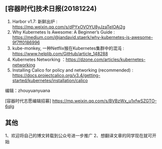 ## [容器时代]技术日报(20181224)

1. Harbor v1.7: 新鲜出炉 : https://mp.weixin.qq.com/s/dPYxOVOYU8yJzaTeIOAj2g
2. Why Kubernetes Is Awesome: A Beginner’s Guide : https://medium.com/@jandavid.staerk/why-kubernetes-is-awesome-9f7ff0186996
3. kube-monkey, 一种Netflix猴在Kubernetes集群中的混沌 : https://www.helplib.com/GitHub/article_148288
4. Kubernetes Networking ：https://dzone.com/articles/kubernetes-networking 
5. Installing Calico for policy and networking (recommended) : https://docs.projectcalico.org/v3.4/getting-started/kubernetes/installation/calico

编辑：zhouyuanyuana 

[容器时代志愿编辑招募] https://mp.weixin.qq.com/s/BVBzWx_u1xfwSZGTO-6qlg

## 其他
1、欢迎将自己的博文转载到公众号进一步推广
2、想翻译文章的同学现在就可开始
